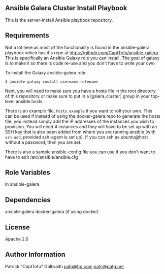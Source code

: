 Ansible Galera Cluster Install Playbook
---------------------------------------

This is the server-install Ansible playbook repository.

Requirements
------------

Not a lot here as most of the functionality is found in the ansible-galera playbook which has it's repo at https://github.com/CaptTofu/ansible-galera. This is specifically an Ansible Galaxy role you can install. The goal of galaxy is to make it so there is code re-use and you don't have to write your own

To install the Galaxy ansible-galera role:

    $ ansible-galaxy install username.rolename

Next, you will need to make sure you have a hosts file in the root directory of this repository or make sure to put in a [galera_cluster] group in your top-level ansible hosts. 

There is an example file, ``hosts.example`` if you want to roll your own. This can be used if instead of using the docker-galera repo to generate the hosts file, you instead simply add the IP addresses of the instances you wish to provision. You will need 4 instances and they will have to be set up with an SSH key that is also been added from where you are running ansible (with ``ssh-add``, provided ssh-agent is set up). If you can ssh as ubuntu@host without a password, then you are set.

There is also a sample ansible-config file you can use if you don't want to have to edit /etc/ansible/ansible.cfg 

Role Variables
--------------

In ansible-galera

Dependencies
------------

ansible-galera
docker-galera (if using docker)

License
-------

Apache 2.0

Author Information
------------------

Patrick "CaptTofu" Galbraith <patg@hp.com> <patg@patg.net>
